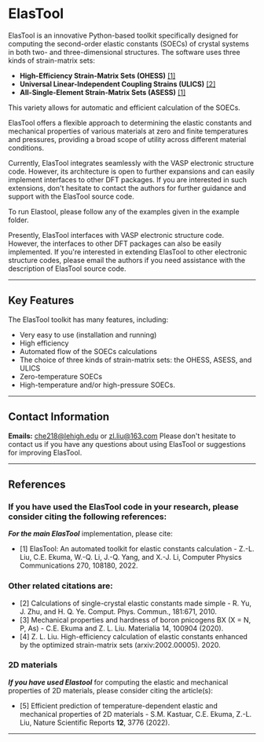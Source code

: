 # ElasTool

ElasTool is an innovative Python-based toolkit specifically designed for computing the second-order elastic constants (SOECs) of crystal systems in both two- and three-dimensional structures. The software uses three kinds of strain-matrix sets: 

- **High-Efficiency Strain-Matrix Sets (OHESS)** [[1]](#references)
- **Universal Linear-Independent Coupling Strains (ULICS)** [[2]](#references)
- **All-Single-Element Strain-Matrix Sets (ASESS)** [[1]](#references)

This variety allows for automatic and efficient calculation of the SOECs.

ElasTool offers a flexible approach to determining the elastic constants and mechanical properties of various materials at zero and finite temperatures and pressures, providing a broad scope of utility across different material conditions.

Currently, ElasTool integrates seamlessly with the VASP electronic structure code. However, its architecture is open to further expansions and can easily implement interfaces to other DFT packages. If you are interested in such extensions, don't hesitate to contact the authors for further guidance and support with the ElasTool source code.

To run Elastool, please follow any of the examples given in the example folder.

Presently, ElasTool interfaces with VASP electronic structure code. However, the interfaces to other DFT packages can also be easily implemented. If you're interested in extending ElasTool to other electronic structure codes, please email the authors if you need assistance with the description of ElasTool source code.

---
## Key Features

The ElasTool toolkit has many features, including:

- Very easy to use (installation and running)
- High efficiency
- Automated flow of the SOECs calculations
- The choice of three kinds of strain-matrix sets: the OHESS, ASESS, and ULICS
- Zero-temperature SOECs
- High-temperature and/or high-pressure SOECs.

---

<a name="Contact Information"></a> 
## Contact Information
**Emails:** [che218@lehigh.edu](che218@lehigh.edu) or [zl.liu@163.com](mailto:zl.liu@163.com)
Please don't hesitate to contact us if you have any questions about using ElasTool or suggestions for improving ElasTool.

---
<a name="references"></a> 
## References
### If you have used the ElasTool code in your research, please consider citing the following references:

***For the main ElasTool*** implementation, please cite:
- [1] ElasTool: An automated toolkit for elastic constants calculation - Z.-L. Liu, C.E. Ekuma, W.-Q. Li, J.-Q. Yang, and X.-J. Li, Computer Physics Communications 270, 108180, 2022.
  
### Other related citations are:
- [2] Calculations of single-crystal elastic constants made simple - R. Yu, J. Zhu, and H. Q. Ye. Comput. Phys. Commun., 181:671, 2010.
- [3] Mechanical properties and hardness of boron pnicogens BX (X = N, P, As) - C.E. Ekuma and Z. L. Liu. Materialia 14, 100904 (2020).
- [4] Z. L. Liu. High-efficiency calculation of elastic constants enhanced by the optimized strain-matrix sets (arxiv:2002.00005). 2020.

### 2D materials
***If you have used Elastool*** for computing the elastic and mechanical properties of 2D materials, please consider citing the article(s):
- [5] Efficient prediction of temperature-dependent elastic and mechanical properties of 2D materials - S.M. Kastuar, C.E. Ekuma, Z.-L. Liu, Nature Scientific Reports **12**, 3776 (2022).


--- 
